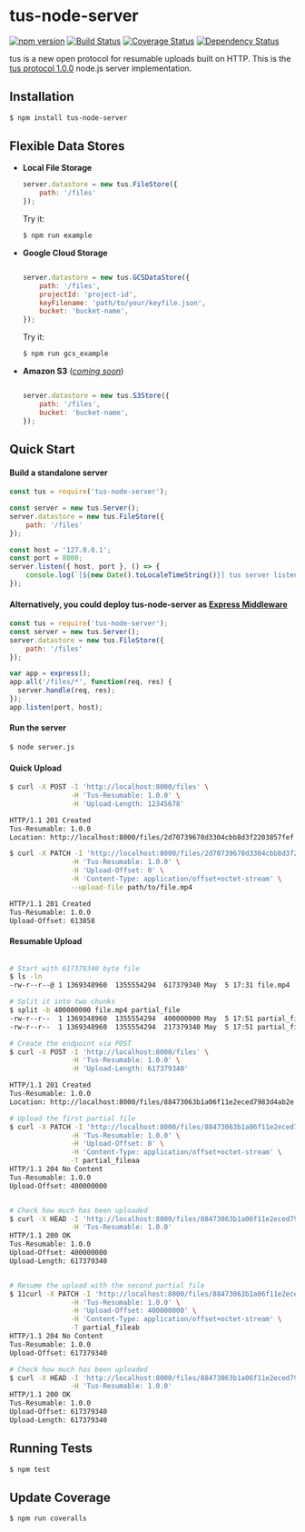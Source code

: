 # tus-node-server
[![npm version](https://badge.fury.io/js/tus-node-server.svg)](https://badge.fury.io/js/tus-node-server)
[![Build Status](https://travis-ci.org/tus/tus-node-server.svg?branch=master)](https://travis-ci.org/tus/tus-node-server)
[![Coverage Status](https://coveralls.io/repos/tus/tus-node-server/badge.svg?branch=master&service=github)](https://coveralls.io/github/tus/tus-node-server?branch=master)
[![Dependency Status](https://david-dm.org/tus/tus-node-server.svg)](https://david-dm.org/tus/tus-node-server#info=dependencies)

tus is a new open protocol for resumable uploads built on HTTP. This is the [tus protocol 1.0.0](http://tus.io/protocols/resumable-upload.html) node.js server implementation.

## Installation

```bash
$ npm install tus-node-server
```

## Flexible Data Stores

- **Local File Storage**
    ```js
    server.datastore = new tus.FileStore({
        path: '/files'
    });
    ```

    Try it:
    ```sh
    $ npm run example
    ```

- **Google Cloud Storage**
    ```js

    server.datastore = new tus.GCSDataStore({
        path: '/files',
        projectId: 'project-id',
        keyFilename: 'path/to/your/keyfile.json',
        bucket: 'bucket-name',
    });
    ```
    Try it:
    ```sh
    $ npm run gcs_example
    ```

- **Amazon S3** ([_coming soon_](https://github.com/tus/tus-node-server/issues/12))
    ```js

    server.datastore = new tus.S3Store({
        path: '/files',
        bucket: 'bucket-name',
    });
    ```

## Quick Start

#### Build a standalone server
```js
const tus = require('tus-node-server');

const server = new tus.Server();
server.datastore = new tus.FileStore({
    path: '/files'
});

const host = '127.0.0.1';
const port = 8000;
server.listen({ host, port }, () => {
    console.log(`[${new Date().toLocaleTimeString()}] tus server listening at http://${host}:${port}`);
});
```

#### Alternatively, you could deploy tus-node-server as [Express Middleware](http://expressjs.com/en/guide/using-middleware.html)

```js
const tus = require('tus-node-server');
const server = new tus.Server();
server.datastore = new tus.FileStore({
    path: '/files'
});

var app = express();
app.all('/files/*', function(req, res) {
  server.handle(req, res);
});
app.listen(port, host);
```

#### Run the server
```bash
$ node server.js
```


#### Quick Upload
```bash
$ curl -X POST -I 'http://localhost:8000/files' \
               -H 'Tus-Resumable: 1.0.0' \
               -H 'Upload-Length: 12345678'

HTTP/1.1 201 Created
Tus-Resumable: 1.0.0
Location: http://localhost:8000/files/2d70739670d3304cbb8d3f2203857fef

$ curl -X PATCH -I 'http://localhost:8000/files/2d70739670d3304cbb8d3f2203857fef' \
               -H 'Tus-Resumable: 1.0.0' \
               -H 'Upload-Offset: 0' \
               -H 'Content-Type: application/offset+octet-stream' \
               --upload-file path/to/file.mp4

HTTP/1.1 201 Created
Tus-Resumable: 1.0.0
Upload-Offset: 613858
```


#### Resumable Upload
```bash

# Start with 617379340 byte file
$ ls -ln
-rw-r--r--@ 1 1369348960  1355554294  617379340 May  5 17:31 file.mp4

# Split it into two chunks
$ split -b 400000000 file.mp4 partial_file
-rw-r--r--  1 1369348960  1355554294  400000000 May  5 17:51 partial_fileaa
-rw-r--r--  1 1369348960  1355554294  217379340 May  5 17:51 partial_fileab

# Create the endpoint via POST
$ curl -X POST -I 'http://localhost:8000/files' \
               -H 'Tus-Resumable: 1.0.0' \
               -H 'Upload-Length: 617379340'

HTTP/1.1 201 Created
Tus-Resumable: 1.0.0
Location: http://localhost:8000/files/88473063b1a06f11e2eced7983d4ab2e

# Upload the first partial file
$ curl -X PATCH -I 'http://localhost:8000/files/88473063b1a06f11e2eced7983d4ab2e' \
               -H 'Tus-Resumable: 1.0.0' \
               -H 'Upload-Offset: 0' \
               -H 'Content-Type: application/offset+octet-stream' \
               -T partial_fileaa
HTTP/1.1 204 No Content
Tus-Resumable: 1.0.0
Upload-Offset: 400000000


# Check how much has been uploaded
$ curl -X HEAD -I 'http://localhost:8000/files/88473063b1a06f11e2eced7983d4ab2e' \
               -H 'Tus-Resumable: 1.0.0'
HTTP/1.1 200 OK
Tus-Resumable: 1.0.0
Upload-Offset: 400000000
Upload-Length: 617379340


# Resume the upload with the second partial file
$ 11curl -X PATCH -I 'http://localhost:8000/files/88473063b1a06f11e2eced7983d4ab2e' \
               -H 'Tus-Resumable: 1.0.0' \
               -H 'Upload-Offset: 400000000' \
               -H 'Content-Type: application/offset+octet-stream' \
               -T partial_fileab
HTTP/1.1 204 No Content
Tus-Resumable: 1.0.0
Upload-Offset: 617379340

# Check how much has been uploaded
$ curl -X HEAD -I 'http://localhost:8000/files/88473063b1a06f11e2eced7983d4ab2e' \
               -H 'Tus-Resumable: 1.0.0'
HTTP/1.1 200 OK
Tus-Resumable: 1.0.0
Upload-Offset: 617379340
Upload-Length: 617379340
```

## Running Tests
```bash
$ npm test
```

## Update Coverage
```bash
$ npm run coveralls
```
